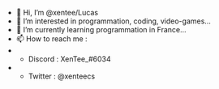 - 👋 Hi, I’m @xentee/Lucas
- 👀 I’m interested in programmation, coding, video-games...
- 🌱 I’m currently learning programmation in France...
- 📫 How to reach me :
- - Discord :  XenTee_#6034
- - Twitter : @xenteecs
                        

<!---
xentee/xentee is a ✨ special ✨ repository because its `README.md` (this file) appears on your GitHub profile.
You can click the Preview link to take a look at your changes.
--->
